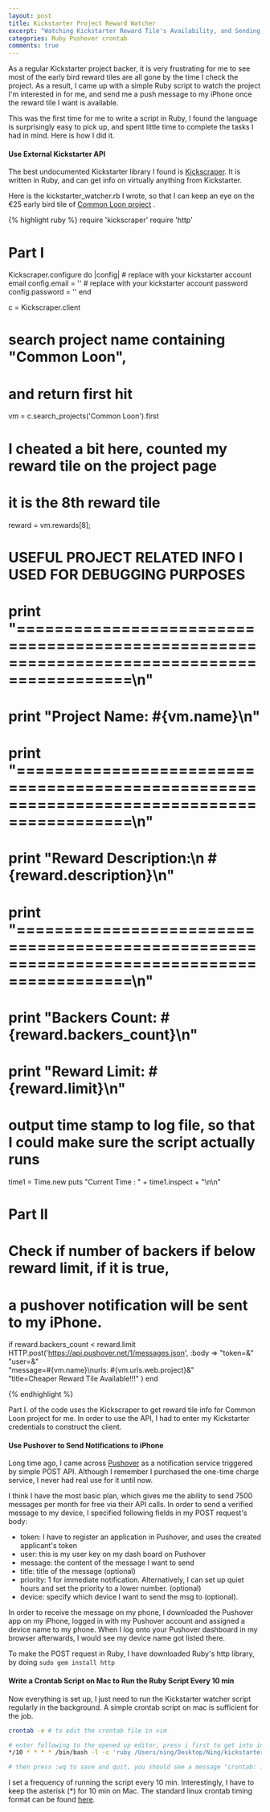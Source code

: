 ```yaml
---
layout: post
title: Kickstarter Project Reward Watcher
excerpt: "Watching Kickstarter Reward Tile's Availability, and Sending Push Notifications to iPhone"
categories: Ruby Pushover crontab
comments: true
---
```


As a regular Kickstarter project backer, it is very frustrating for me to see most of the early bird
reward tiles are all gone by the time I check the project. As a result, I came up with a simple Ruby
script to watch the project I'm interested in for me, and send me a push message to my iPhone once
the reward tile I want is available.

This was the first time for me to write a script in Ruby, I found the language is surprisingly easy to
pick up, and spent little time to complete the tasks I had in mind. Here is how I did it.

#### Use External Kickstarter API

The best undocumented Kickstarter library I found is [Kickscraper](https://github.com/markolson/kickscraper).
It is written in Ruby, and can get info on virtually anything from Kickstarter.

Here is the kickstarter_watcher.rb I wrote, so that I can keep an eye on the €25 early bird tile
of [Common Loon project](https://www.kickstarter.com/projects/573665728/common-loon-a-ruler-set-that-holds-a-world-of-crea)
.

{% highlight ruby %}
require 'kickscraper'
require 'http'

# Part I
Kickscraper.configure do |config|
    # replace with your kickstarter account email
    config.email = '<kickstarter email>'
    # replace with your kickstarter account password
    config.password = '<kickstarter password>'
end

c = Kickscraper.client
# search project name containing "Common Loon",
# and return first hit
vm = c.search_projects('Common Loon').first
# I cheated a bit here, counted my reward tile on the project page
# it is the 8th reward tile
reward = vm.rewards[8];

# USEFUL PROJECT RELATED INFO I USED FOR DEBUGGING PURPOSES
# print "==========================================================================================\n"
# print "Project Name: #{vm.name}\n"
# print "==========================================================================================\n"
# print "Reward Description:\n #{reward.description}\n"
# print "==========================================================================================\n"
# print "Backers Count: #{reward.backers_count}\n"
# print "Reward Limit: #{reward.limit}\n"

# output time stamp to log file, so that I could make sure the script actually runs
time1 = Time.new
puts "Current Time : " + time1.inspect + "\n\n"

# Part II
# Check if number of backers if below reward limit, if it is true,
# a pushover notification will be sent to my iPhone.  
if reward.backers_count < reward.limit
    HTTP.post('https://api.pushover.net/1/messages.json', :body =>
                "token=<pushover app token>&"\
                "user=<user id>&"\
                "message=#{vm.name}\nurls: #{vm.urls.web.project}&"\
                "title=Cheaper Reward Tile Available!!!"
                )
end

{% endhighlight %}

Part I. of the code uses the Kickscraper to get reward tile info for Common Loon project for me. In order to use the API,
I had to enter my Kickstarter credentials to construct the client.

#### Use Pushover to Send Notifications to iPhone
Long time ago, I came across [Pushover](https://pushover.net) as a notification service triggered by simple POST API.
Although I remember I purchased the one-time charge service, I never had real use for it until now.

I think I have the most basic plan, which gives me the ability to send 7500 messages per month for
free via their API calls. In order to send a verified message to my device, I specified following fields
in my POST request's body:

- token: I have to register an application in Pushover, and uses the created applicant's token
- user: this is my user key on my dash board on Pushover
- message: the content of the message I want to send
- title: title of the message (optional)
- priority: 1 for immediate notification. Alternatively, I can set up quiet hours and set the priority to a lower number. (optional)
- device: specify which device I want to send the msg to (optional).

In order to receive the message on my phone, I downloaded the Pushover app on my iPhone, logged in with my
Pushover account and assigned a device name to my phone. When I log onto your Pushover dashboard in my browser afterwards,
I would see my device name got listed there.

To make the POST request in Ruby, I have downloaded Ruby's http library, by doing ``` sudo gem install http ```

#### Write a Crontab Script on Mac to Run the Ruby Script Every 10 min
Now everything is set up, I just need to run the Kickstarter watcher script regularly in the background. A simple crontab script
on mac is sufficient for the job.

```bash
crontab -e # to edit the crontab file in vim

# enter following to the opened up editor, press i first to get into insert mode
*/10 * * * * /bin/bash -l -c 'ruby /Users/ning/Desktop/Ning/kickstarter/kickstarter_watcher.rb >> /Users/ning/Desktop/Ning/kickstarter/run.log'

# then press :wq to save and quit, you should see a message "crontab: installing new crontab"
```

I set a frequency of running the script every 10 min. Interestingly, I have to keep the asterisk (\*) for 10 min on Mac.
The standard linux crontab timing format can be found [here](http://www.unixgeeks.org/security/newbie/unix/cron-1.html).
